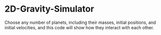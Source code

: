 # 2D-Gravity-Simulator
Choose any number of planets, including their masses, initial positions, and initial velocities, and this code will show how they interact with each other.
